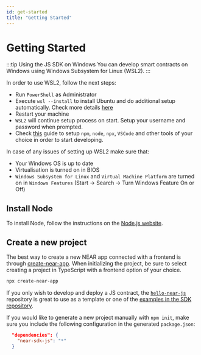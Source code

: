 ```yaml
---
id: get-started
title: "Getting Started"
---
```


# Getting Started

:::tip Using the JS SDK on Windows
You can develop smart contracts on Windows using Windows Subsystem for Linux (WSL2).
:::

In order to use WSL2, follow the next steps:

- Run `PowerShell` as Administrator
- Execute `wsl --install` to install Ubuntu and do additional setup automatically. Check more details [here](https://learn.microsoft.com/en-us/windows/wsl/install)
- Restart your machine
- `WSL2` will continue setup process on start. Setup your username and password when prompted.
- Check [this](https://learn.microsoft.com/en-us/windows/dev-environment/javascript/nodejs-on-wsl) guide to setup `npm`, `node`, `npx`, `VSCode` and other tools of your choice in order to start developing.

In case of any issues of setting up WSL2 make sure that:

- Your Windows OS is up to date
- Virtualisation is turned on in BIOS
- `Windows Subsystem for Linux` and `Virtual Machine Platform` are turned on in `Windows Features` (Start -> Search -> Turn Windows Feature On or Off)

## Install Node

To install Node, follow the instructions on the [Node.js website](https://nodejs.org/en/download/).

## Create a new project

The best way to create a new NEAR app connected with a frontend is through [create-near-app](https://github.com/near/create-near-app). When initializing the project, be sure to select creating a project in TypeScript with a frontend option of your choice.

```bash
npx create-near-app
```

If you only wish to develop and deploy a JS contract, the [`hello-near-js`](https://github.com/near-examples/hello-near-examples) repository is great to use as a template or one of the [examples in the SDK repository](https://github.com/near/near-sdk-js/tree/develop/examples/src).

If you would like to generate a new project manually with `npm init`, make sure you include the following configuration in the generated `package.json`:

```json
  "dependencies": {
    "near-sdk-js": "*"
  }
```
